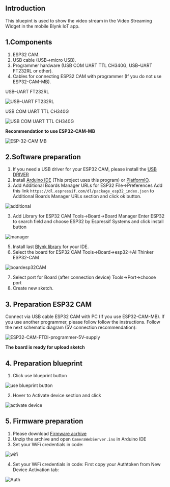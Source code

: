## Introduction

This bluepint is used to show the video stream in the Video Streaming Widget in the mobile Blynk IoT app.

## 1.Components

1. ESP32 CAM.
2. USB cable (USB->micro USB).
3. Programmer hardware (USB COM UART TTL CH340G, USB–UART FT232RL or other).
4. Cables for connecting ESP32 CAM with programmer (If you do not use ESP32-CAM-MB).

USB–UART FT232RL 

![USB–UART FT232RL](https://github.com/blynkkk/blueprints/assets/110888025/a401b940-13f0-4e82-b4e1-76a1fbb41a1d)

USB COM UART TTL CH340G

![USB COM UART TTL CH340G](https://github.com/blynkkk/blueprints/assets/110888025/44b0ac48-6e11-4ef4-820b-c447a90a32e9)

**Recommendation to use ESP32-CAM-MB**

![ESP-32-CAM MB](https://github.com/blynkkk/blueprints/assets/110888025/e162d8b7-b61b-45d5-91e3-196e9bfbcdae)

## 2.Software preparation

1. If you need a USB driver for your ESP32 CAM, please install the [USB DRIVER](https://docs.espressif.com/projects/esp-idf/en/latest/esp32/get-started/establish-serial-connection.html#connect-esp32-to-pc)
1. Install [Arduino IDE](https://docs.arduino.cc/software/ide-v1/tutorials/Windows) (This project uses this program) or [PlatformIO](https://platformio.org/install).
2. Add Additional Boards Manager URLs for ESP32
File->Preferences
Add this link `https://dl.espressif.com/dl/package_esp32_index.json` to Additional Boards Manager URLs section and click ok button.

![additional](https://github.com/blynkkk/blueprints/assets/110888025/4c0a7df8-cb36-4a9a-8310-6e592ee83e31)

3. Add Library for ESP32 CAM
Tools->Board->Board Manager
Enter ESP32 to search field and choose ESP32 by Espressif Systems and click install button

![manager](https://github.com/blynkkk/blueprints/assets/110888025/66bc3e27-2feb-4b43-97a8-524f4c6c5ec9)

5. Install last [Blynk library](https://docs.blynk.io/en/blynk-library-firmware-api/installation) for your IDE.
6. Select the board for ESP32 CAM
Tools->Board->esp32->AI Thinker ESP32-CAM

![boardesp32CAM](https://github.com/blynkkk/blueprints/assets/110888025/1e7ecb64-ec6a-4e8a-8838-04d39addcac0)

7. Select port for Board (after connection device)
Tools->Port->choose port
8. Create new sketch.

## 3. Preparation ESP32 CAM

Connect via USB cable ESP32 CAM with PC (If you use ESP32-CAM-MB).
If you use another programmer, please follow follow the instructions.
Follow the next schematic diagram (5V connection recommendation):

![ESP32-CAM-FTDI-programmer-5V-supply](https://github.com/blynkkk/blueprints/assets/110888025/69ffb999-a86f-4a07-aa38-57d00cf5bed9)

**The board is ready for upload sketch**

## 4. Preparation blueprint

1. Click use blueprint button

![use blueprint button](https://github.com/blynkkk/blueprints/assets/110888025/265f99c9-12d5-48f2-a6d4-f9526eddabe2)

2. Hover to Activate device section and click

![activate device](https://github.com/blynkkk/blueprints/assets/110888025/a4f8dbbc-bb70-4104-9586-c6f55f2a5f9a)

## 5. Firmware preparation

1. Please download [Firmware acrhive](https://github.com/blynkkk/blueprints/raw/main/ESP32%20CAM/Firmware/CameraWebServer.zip)
2. Unzip the archive and open `CameraWebServer.ino` in Arduino IDE
3. Set your WiFi credentials in code:

![wifi](https://github.com/blynkkk/blueprints/assets/110888025/c0841b1d-d8f8-4d82-be5b-3a36b963f92a)

4. Set your WiFi credentials in code:
First copy your Authtoken from New Device Activation tab:

![Auth](https://github.com/blynkkk/blueprints/assets/110888025/550e7f54-e17d-4c77-9711-c4ceea1830ec)



